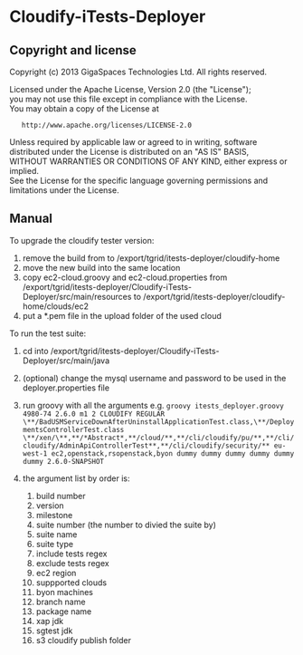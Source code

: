Cloudify-iTests-Deployer
========================


Copyright and license
----------------------
Copyright (c) 2013 GigaSpaces Technologies Ltd. All rights reserved.

Licensed under the Apache License, Version 2.0 (the "License");<br/>
you may not use this file except in compliance with the License.<br/>
You may obtain a copy of the License at 

       http://www.apache.org/licenses/LICENSE-2.0
     
Unless required by applicable law or agreed to in writing, software<br/>
distributed under the License is distributed on an "AS IS" BASIS,<br/>
WITHOUT WARRANTIES OR CONDITIONS OF ANY KIND, either express or implied.<br/>
See the License for the specific language governing permissions and<br/>
limitations under the License.


Manual
----------------------

To upgrade the cloudify tester version:

1.  remove the build from to /export/tgrid/itests-deployer/cloudify-home
2.  move the new build into the same location
3.  copy ec2-cloud.groovy and ec2-cloud.properties from /export/tgrid/itests-deployer/Cloudify-iTests-Deployer/src/main/resources to /export/tgrid/itests-deployer/cloudify-home/clouds/ec2
4.  put a *.pem file in the upload folder of the used cloud

To run the test suite:

1.  cd into /export/tgrid/itests-deployer/Cloudify-iTests-Deployer/src/main/java
2.  (optional) change the mysql username and password to be used in the deployer.properties file
2.  run groovy with all the arguments e.g.
`groovy itests_deployer.groovy 4980-74 2.6.0 m1 2 CLOUDIFY REGULAR
\**/BadUSMServiceDownAfterUninstallApplicationTest.class,\**/DeploymentsControllerTest.class
\**/xen/\**,**/*Abstract*,**/cloud/**,**/cli/cloudify/pu/**,**/cli/cloudify/AdminApiControllerTest**,**/cli/cloudify/security/**
eu-west-1 ec2,openstack,rsopenstack,byon dummy dummy dummy dummy dummy dummy 2.6.0-SNAPSHOT`
3.  the argument list by order is:
	
	1. build number
	2. version
	3. milestone
	4. suite number (the number to divied the suite by)
	5. suite name
	6. suite type
	7. include tests regex
	8. exclude tests regex
	9. ec2 region
	10. suppported clouds
	11. byon machines
	12. branch name
	13. package name
	15. xap jdk
	16. sgtest jdk
	17. s3 cloudify publish folder
